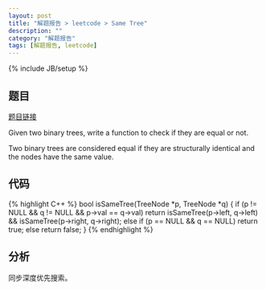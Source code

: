 ```yaml
---
layout: post
title: "解题报告 > leetcode > Same Tree"
description: ""
category: "解题报告"
tags: [解题报告, leetcode]
---
```

{% include JB/setup %}

## 题目

[题目链接](https://oj.leetcode.com/problems/same-tree/)

Given two binary trees, write a function to check if they are equal or not.

Two binary trees are considered equal if they are structurally identical and the nodes have the same value.

<!--more-->

## 代码

{% highlight C++ %}
bool isSameTree(TreeNode *p, TreeNode *q)
{
	if (p != NULL && q != NULL && p->val == q->val)
		return isSameTree(p->left, q->left) && isSameTree(p->right, q->right);
	else if (p == NULL && q == NULL)
		return true;
	else
		return false;
}
{% endhighlight %}

## 分析

同步深度优先搜索。
